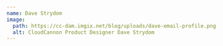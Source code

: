 ```yaml
---
name: Dave Strydom
image:
  path: https://cc-dam.imgix.net/blog/uploads/dave-email-profile.png
  alt: CloudCannon Product Designer Dave Strydom
---
```


